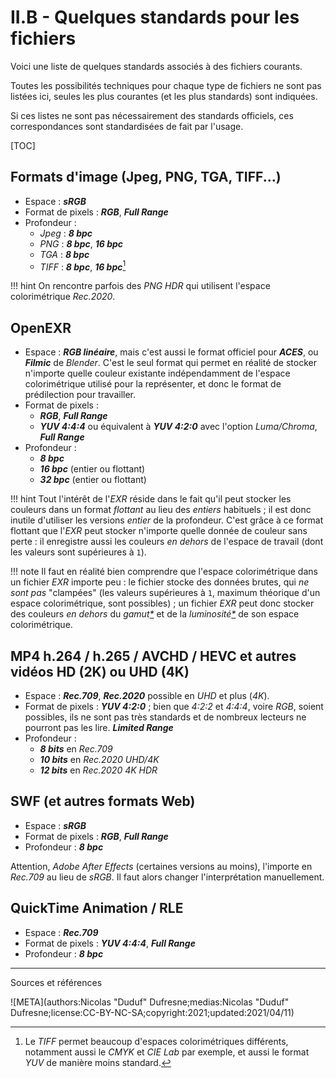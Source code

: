 # II.B - Quelques standards pour les fichiers

Voici une liste de quelques standards associés à des fichiers courants.

Toutes les possibilités techniques pour chaque type de fichiers ne sont pas listées ici, seules les plus courantes (et les plus standards) sont indiquées.

Si ces listes ne sont pas nécessairement des standards officiels, ces correspondances sont standardisées de fait par l'usage.

[TOC]

## Formats d'image (Jpeg, PNG, TGA, TIFF...)

- Espace : ***sRGB***
- Format de pixels : ***RGB***, ***Full Range***
- Profondeur :
    - *Jpeg* : ***8 bpc***
    - *PNG* : ***8 bpc***, ***16 bpc***
    - *TGA* : ***8 bpc***
    - *TIFF* : ***8 bpc***, ***16 bpc***[^1]

!!! hint
    On rencontre parfois des *PNG HDR* qui utilisent l'espace colorimétrique *Rec.2020*.

## OpenEXR

- Espace : ***RGB linéaire***, mais c'est aussi le format officiel pour ***ACES***, ou ***Filmic*** de *Blender*. C'est le seul format qui permet en réalité de stocker n'importe quelle couleur existante indépendamment de l'espace colorimétrique utilisé pour la représenter, et donc le format de prédilection pour travailler.
- Format de pixels :
    - ***RGB***, ***Full Range***
    - ***YUV 4:4:4*** ou équivalent à ***YUV 4:2:0*** avec l'option *Luma/Chroma*, ***Full Range***
- Profondeur :
    - ***8 bpc***
    - ***16 bpc*** (entier ou flottant)
    - ***32 bpc*** (entier ou flottant)

!!! hint
    Tout l'intérêt de l'*EXR* réside dans le fait qu'il peut stocker les couleurs dans un format *flottant* au lieu des *entiers* habituels ; il est donc inutile d'utiliser les versions *entier* de la profondeur. C'est grâce à ce format flottant que l'*EXR* peut stocker n'importe quelle donnée de couleur sans perte : il enregistre aussi les couleurs *en dehors* de l'espace de travail (dont les valeurs sont supérieures à `1`).

!!! note
    Il faut en réalité bien comprendre que l'espace colorimétrique dans un fichier *EXR* importe peu : le fichier stocke des données brutes, qui *ne sont pas* "clampées" (les valeurs supérieures à `1`, maximum théorique d'un espace colorimétrique, sont possibles) ; un fichier *EXR* peut donc stocker des couleurs *en dehors* du *gamut[\*](ZZ-vocabulaire.md)* et de la *luminosité[\*](ZZ-vocabulaire.md)* de son espace colorimétrique.

## MP4 h.264 / h.265 / AVCHD / HEVC et autres vidéos HD (2K) ou UHD (4K)

- Espace : ***Rec.709***, ***Rec.2020*** possible en *UHD* et plus (*4K*).
- Format de pixels : ***YUV 4:2:0*** ; bien que *4:2:2* et *4:4:4*, voire *RGB*, soient possibles, ils ne sont pas très standards et de nombreux lecteurs ne pourront pas les lire. ***Limited Range***
- Profondeur :
    - ***8 bits*** en *Rec.709*
    - ***10 bits*** en *Rec.2020* *UHD/4K*
    - ***12 bits*** en *Rec.2020* *4K HDR*

## SWF (et autres formats Web)

- Espace : ***sRGB***
- Format de pixels : ***RGB***, ***Full Range***
- Profondeur : ***8 bpc***

Attention, *Adobe After Effects* (certaines versions au moins), l'importe en *Rec.709* au lieu de *sRGB*. Il faut alors changer l'interprétation manuellement.

## QuickTime Animation / RLE

- Espace : ***Rec.709***
- Format de pixels : ***YUV 4:4:4***, ***Full Range***
- Profondeur : ***8 bpc***

----
Sources et références

[^1]:
    Le *TIFF* permet beaucoup d'espaces colorimétriques différents, notamment aussi le *CMYK* et *CIE Lab* par exemple, et aussi le format *YUV* de manière moins standard.

![META](authors:Nicolas "Duduf" Dufresne;medias:Nicolas "Duduf" Dufresne;license:CC-BY-NC-SA;copyright:2021;updated:2021/04/11)